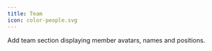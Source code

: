 ```yaml
---
title: Team
icon: color-people.svg
---
```


Add team section displaying member avatars, names and positions.  